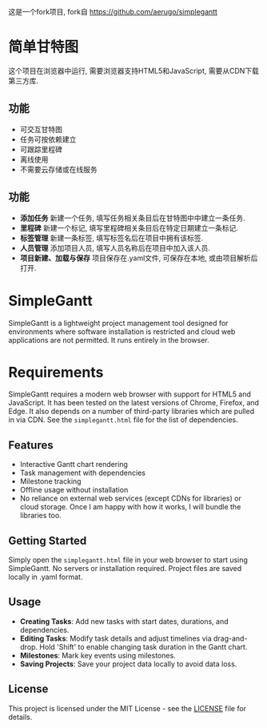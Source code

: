 这是一个fork项目, fork自 https://github.com/aerugo/simplegantt

# 简单甘特图
这个项目在浏览器中运行, 需要浏览器支持HTML5和JavaScript, 需要从CDN下载第三方库.

## 功能
- 可交互甘特图
- 任务可按依赖建立
- 可跟踪里程碑
- 离线使用
- 不需要云存储或在线服务

## 功能
- **添加任务** 新建一个任务, 填写任务相关条目后在甘特图中中建立一条任务.
- **里程碑** 新建一个标记, 填写里程碑相关条目后在特定日期建立一条标记.
- **标签管理** 新建一条标签, 填写标签名后在项目中拥有该标签.
- **人员管理** 添加项目人员, 填写人员名称后在项目中加入该人员.
- **项目新建、加载与保存** 项目保存在.yaml文件, 可保存在本地, 或由项目解析后打开.


# SimpleGantt

SimpleGantt is a lightweight project management tool designed for environments where software installation is restricted and cloud web applications are not permitted. It runs entirely in the browser.


# Requirements
SimpleGantt requires a modern web browser with support for HTML5 and JavaScript. It has been tested on the latest versions of Chrome, Firefox, and Edge. It also depends on a number of third-party libraries which are pulled in via CDN. See the `simplegantt.html` file for the list of dependencies.

## Features
- Interactive Gantt chart rendering
- Task management with dependencies
- Milestone tracking
- Offline usage without installation
- No reliance on external web services (except CDNs for libraries) or cloud storage. Once I am happy with how it works, I will bundle the libraries too.

## Getting Started
Simply open the `simplegantt.html` file in your web browser to start using SimpleGantt. No servers or installation required.
Project files are saved locally in .yaml format.

## Usage
- **Creating Tasks**: Add new tasks with start dates, durations, and dependencies.
- **Editing Tasks**: Modify task details and adjust timelines via drag-and-drop. Hold 'Shift' to enable changing task duration in the Gantt chart.
- **Milestones**: Mark key events using milestones.
- **Saving Projects**: Save your project data locally to avoid data loss.

## License
This project is licensed under the MIT License - see the [LICENSE](LICENSE) file for details.